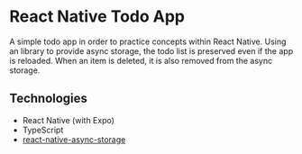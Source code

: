 # React Native Todo App

A simple todo app in order to practice concepts within React Native.
Using an library to provide async storage, the todo list is preserved even if the app is reloaded.
When an item is deleted, it is also removed from the async storage.

## Technologies
- React Native (with Expo)
- TypeScript
- [react-native-async-storage](https://react-native-async-storage.github.io/async-storage/)